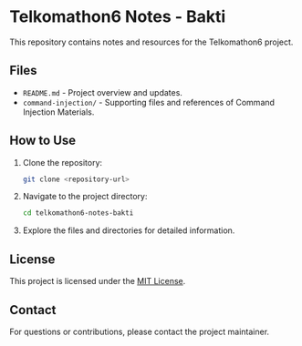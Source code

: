 # Telkomathon6 Notes - Bakti

This repository contains notes and resources for the Telkomathon6 project.

## Files

- `README.md` - Project overview and updates.
- `command-injection/` - Supporting files and references of Command Injection Materials.

## How to Use

1. Clone the repository:
   ```bash
   git clone <repository-url>
   ```
2. Navigate to the project directory:
   ```bash
   cd telkomathon6-notes-bakti
   ```
3. Explore the files and directories for detailed information.

## License

This project is licensed under the [MIT License](LICENSE).

## Contact

For questions or contributions, please contact the project maintainer.
